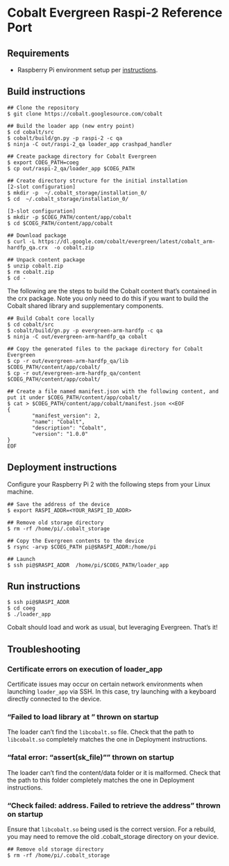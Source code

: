 # Cobalt Evergreen Raspi-2 Reference Port

## Requirements

*   Raspberry Pi environment setup per
    [instructions](https://developers.google.com/youtube/cobalt/docs/development/setup-raspi).

## Build instructions

```
## Clone the repository
$ git clone https://cobalt.googlesource.com/cobalt

## Build the loader app (new entry point)
$ cd cobalt/src
$ cobalt/build/gn.py -p raspi-2 -c qa
$ ninja -C out/raspi-2_qa loader_app crashpad_handler

## Create package directory for Cobalt Evergreen
$ export COEG_PATH=coeg
$ cp out/raspi-2_qa/loader_app $COEG_PATH

## Create directory structure for the initial installation
[2-slot configuration]
$ mkdir -p  ~/.cobalt_storage/installation_0/
$ cd  ~/.cobalt_storage/installation_0/

[3-slot configuration]
$ mkdir -p $COEG_PATH/content/app/cobalt
$ cd $COEG_PATH/content/app/cobalt

## Download package
$ curl -L https://dl.google.com/cobalt/evergreen/latest/cobalt_arm-hardfp_qa.crx  -o cobalt.zip

## Unpack content package
$ unzip cobalt.zip
$ rm cobalt.zip
$ cd -
```

The following are the steps to build the Cobalt content that’s contained in the
crx package. Note you only need to do this if you want to build the Cobalt
shared library and supplementary components.

```
## Build Cobalt core locally
$ cd cobalt/src
$ cobalt/build/gn.py -p evergreen-arm-hardfp -c qa
$ ninja -C out/evergreen-arm-hardfp_qa cobalt

## Copy the generated files to the package directory for Cobalt Evergreen
$ cp -r out/evergreen-arm-hardfp_qa/lib   $COEG_PATH/content/app/cobalt/
$ cp -r out/evergreen-arm-hardfp_qa/content   $COEG_PATH/content/app/cobalt/

## Create a file named manifest.json with the following content, and put it under $COEG_PATH/content/app/cobalt/
$ cat > $COEG_PATH/content/app/cobalt/manifest.json <<EOF
{
        "manifest_version": 2,
        "name": "Cobalt",
        "description": "Cobalt",
        "version": "1.0.0"
}
EOF
```

## Deployment instructions

Configure your Raspberry Pi 2 with the following steps from your Linux machine.

```
## Save the address of the device
$ export RASPI_ADDR=<YOUR_RASPI_ID_ADDR>

## Remove old storage directory
$ rm -rf /home/pi/.cobalt_storage

## Copy the Evergreen contents to the device
$ rsync -arvp $COEG_PATH pi@$RASPI_ADDR:/home/pi

## Launch
$ ssh pi@$RASPI_ADDR  /home/pi/$COEG_PATH/loader_app
```

## Run instructions

```
$ ssh pi@$RASPI_ADDR
$ cd coeg
$ ./loader_app
```

Cobalt should load and work as usual, but leveraging Evergreen. That’s it!

## Troubleshooting

### Certificate errors on execution of loader\_app

Certificate issues may occur on certain network environments when launching
`loader_app` via SSH. In this case, try launching with a keyboard directly
connected to the device.

### “Failed to load library at <path>” thrown on startup

The loader can’t find the `libcobalt.so` file. Check that the path to
`libcobalt.so` completely matches the one in Deployment instructions.

### “fatal error: “assert(sk\_file)”” thrown on startup

The loader can’t find the content/data folder or it is malformed. Check that the
path to this folder completely matches the one in Deployment instructions.

### “Check failed: address. Failed to retrieve the address” thrown on startup

Ensure that `libcobalt.so` being used is the correct version. For a rebuild, you
may need to remove the old .cobalt\_storage directory on your device.

```
## Remove old storage directory
$ rm -rf /home/pi/.cobalt_storage
